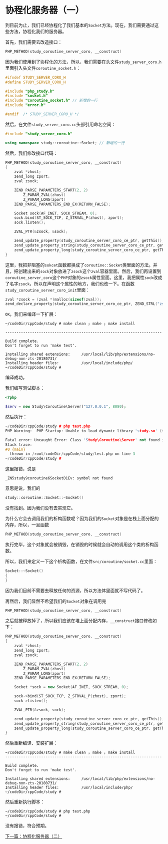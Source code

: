 # 协程化服务器（一）

到目前为止，我们已经协程化了我们基本的`Socket`方法。现在，我们需要通过这些方法，协程化我们的服务器。

首先，我们需要去改造接口：

```cpp
PHP_METHOD(study_coroutine_server_coro, __construct)
```

因为我们使用到了协程化的方法，所以，我们需要在头文件`study_server_coro.h`里面引入头文件`coroutine_socket.h`：

```cpp
#ifndef STUDY_SERVER_CORO_H
#define STUDY_SERVER_CORO_H

#include "php_study.h"
#include "socket.h"
#include "coroutine_socket.h" // 新增的一行
#include "error.h"

#endif	/* STUDY_SERVER_CORO_H */
```

然后，在文件`study_server_coro.cc`头部引用命名空间：

```cpp
#include "study_server_coro.h"

using namespace study::coroutine::Socket; // 新增的一行
```

然后，我们修改接口代码：

```cpp
PHP_METHOD(study_coroutine_server_coro, __construct)
{
    zval *zhost;
    zend_long zport;
    zval zsock;

    ZEND_PARSE_PARAMETERS_START(2, 2)
        Z_PARAM_ZVAL(zhost)
        Z_PARAM_LONG(zport)
    ZEND_PARSE_PARAMETERS_END_EX(RETURN_FALSE);

    Socket sock(AF_INET, SOCK_STREAM, 0);
    sock.bind(ST_SOCK_TCP, Z_STRVAL_P(zhost), zport);
    sock.listen();

    ZVAL_PTR(&zsock, &sock);

    zend_update_property(study_coroutine_server_coro_ce_ptr, getThis(), ZEND_STRL("zsock"), &zsock);
    zend_update_property_string(study_coroutine_server_coro_ce_ptr, getThis(), ZEND_STRL("host"), Z_STRVAL_P(zhost));
    zend_update_property_long(study_coroutine_server_coro_ce_ptr, getThis(), ZEND_STRL("port"), zport);
}
```

这里，我把非阻塞的`sokcet`函数都换成了`coroutine::Socket`类里面的方法。并且，把创建出来的`sock`对象放进了`zsock`这个`zval`容器里面。然后，我们再设置到`coroutine_server_coro`这个`PHP`对象的`zsock`属性里面。这里，我把属性`sock`改成了名字`zsock`，所以在声明这个属性的地方，我们也改一下。在函数`study_coroutine_server_coro_init`里面：

```cpp
zval *zsock = (zval *)malloc(sizeof(zval));
zend_declare_property(study_coroutine_server_coro_ce_ptr, ZEND_STRL("zsock"), zsock, ZEND_ACC_PUBLIC);
```

`OK`，我们来编译一下扩展：

```shell
~/codeDir/cppCode/study # make clean ; make ; make install

----------------------------------------------------------------------

Build complete.
Don't forget to run 'make test'.

Installing shared extensions:     /usr/local/lib/php/extensions/no-debug-non-zts-20180731/
Installing header files:          /usr/local/include/php/
~/codeDir/cppCode/study # 
```

编译成功。

我们编写测试脚本：

```php
<?php

$serv = new Study\Coroutine\Server("127.0.0.1", 8080);
```

然后执行：

```cpp
~/codeDir/cppCode/study # php test.php 
PHP Warning:  PHP Startup: Unable to load dynamic library 'study.so' (tried: /usr/local/lib/php/extensions/no-debug-non-zts-20180731/study.so (Error relocating /usr/local/lib/php/extensions/no-debug-non-zts-20180731/study.so: _ZN5study9coroutine6SocketD1Ev: symbol not found), /usr/local/lib/php/extensions/no-debug-non-zts-20180731/study.so.so (Error loading shared library /usr/local/lib/php/extensions/no-debug-non-zts-20180731/study.so.so: No such file or directory)) in Unknown on line 0

Fatal error: Uncaught Error: Class 'Study\Coroutine\Server' not found in /root/codeDir/cppCode/study/test.php:3
Stack trace:
#0 {main}
  thrown in /root/codeDir/cppCode/study/test.php on line 3
~/codeDir/cppCode/study # 
```

这里报错，说是

```
_ZN5study9coroutine6SocketD1Ev: symbol not found
```

意思是说，我们的

```cpp
study::coroutine::Socket::~Socket()
```

没有找到。因为我们没有去实现它。

为什么它会去调用我们的析构函数呢？因为我们的`Socket`对象是在栈上面分配的内存，所以，一旦函数

```cpp
PHP_METHOD(study_coroutine_server_coro, __construct)
```

执行完毕，这个对象就会被销毁，在销毁的时候就会自动的调用这个类的析构函数。

所以，我们来定义一下这个析构函数，在文件`src/coroutine/socket.cc`里面：

```cpp
Socket::~Socket()
{
}
```

因为我们目前不需要去释放任何的资源，所以方法体里面就不写代码了。

再然后，我们显然不希望我们的`Socket`对象在调用完

```cpp
PHP_METHOD(study_coroutine_server_coro, __construct)
```

之后就被释放掉了，所以我们应该在堆上面分配内存，`__construct`接口修改如下：

```cpp
PHP_METHOD(study_coroutine_server_coro, __construct)
{
    zval *zhost;
    zend_long zport;
    zval zsock;

    ZEND_PARSE_PARAMETERS_START(2, 2)
        Z_PARAM_ZVAL(zhost)
        Z_PARAM_LONG(zport)
    ZEND_PARSE_PARAMETERS_END_EX(RETURN_FALSE);

    Socket *sock = new Socket(AF_INET, SOCK_STREAM, 0);

    sock->bind(ST_SOCK_TCP, Z_STRVAL_P(zhost), zport);
    sock->listen();

    ZVAL_PTR(&zsock, sock);

    zend_update_property(study_coroutine_server_coro_ce_ptr, getThis(), ZEND_STRL("zsock"), &zsock);
    zend_update_property_string(study_coroutine_server_coro_ce_ptr, getThis(), ZEND_STRL("host"), Z_STRVAL_P(zhost));
    zend_update_property_long(study_coroutine_server_coro_ce_ptr, getThis(), ZEND_STRL("port"), zport);
}
```

然后重新编译、安装扩展：

```shell
~/codeDir/cppCode/study # make clean ; make ; make install
----------------------------------------------------------------------

Build complete.
Don't forget to run 'make test'.

Installing shared extensions:     /usr/local/lib/php/extensions/no-debug-non-zts-20180731/
Installing header files:          /usr/local/include/php/
~/codeDir/cppCode/study # 
```

然后重新执行脚本：

```shell
~/codeDir/cppCode/study # php test.php 
~/codeDir/cppCode/study # 
```

没有报错，符合预期。

[下一篇：协程化服务器（二）](./《PHP扩展开发》-协程-协程化服务器（二）.md)

